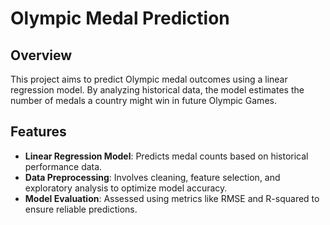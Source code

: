 # Olympic Medal Prediction

## Overview
This project aims to predict Olympic medal outcomes using a linear regression model. By analyzing historical data, the model estimates the number of medals a country might win in future Olympic Games.

## Features
- **Linear Regression Model**: Predicts medal counts based on historical performance data.
- **Data Preprocessing**: Involves cleaning, feature selection, and exploratory analysis to optimize model accuracy.
- **Model Evaluation**: Assessed using metrics like RMSE and R-squared to ensure reliable predictions.
